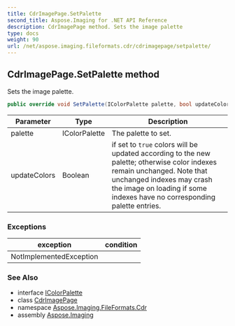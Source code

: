 ```yaml
---
title: CdrImagePage.SetPalette
second_title: Aspose.Imaging for .NET API Reference
description: CdrImagePage method. Sets the image palette
type: docs
weight: 90
url: /net/aspose.imaging.fileformats.cdr/cdrimagepage/setpalette/
---
```

## CdrImagePage.SetPalette method

Sets the image palette.

```csharp
public override void SetPalette(IColorPalette palette, bool updateColors)
```

| Parameter | Type | Description |
| --- | --- | --- |
| palette | IColorPalette | The palette to set. |
| updateColors | Boolean | if set to `true` colors will be updated according to the new palette; otherwise color indexes remain unchanged. Note that unchanged indexes may crash the image on loading if some indexes have no corresponding palette entries. |

### Exceptions

| exception | condition |
| --- | --- |
| NotImplementedException |  |

### See Also

* interface [IColorPalette](../../../aspose.imaging/icolorpalette/)
* class [CdrImagePage](../)
* namespace [Aspose.Imaging.FileFormats.Cdr](../../cdrimagepage/)
* assembly [Aspose.Imaging](../../../)



